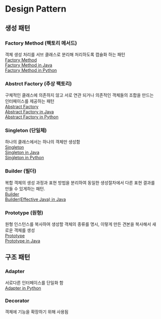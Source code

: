 # Design Pattern
## 생성 패턴
### Factory Method (팩토리 메서드)
객체 생성 처리를 서브 클래스로 분리해 처리하도록 캡슐화 하는 패턴<br/>
[Factory Method](https://github.com/mallycrip/DesignPattern/blob/master/01.%20Factory_Method.md)<br/>
[Factory Method in Java](https://github.com/mallycrip/DesignPattern/tree/master/Java/FactoryMethod/src)<br/>
[Factory Method in Python](https://github.com/mallycrip/DesignPattern/tree/master/Python/factory_method)<br/>

### Abstrct Factory (추상 팩토리)
구체적인 클래스에 의존하지 않고 서로 연관 되거나 의존적인 객체들의 조합을 만드는 인터페이스를 제공하는 패턴<br/>
[Abstract Factory](https://github.com/mallycrip/DesignPattern/blob/master/02.%20Abstract_Factory.md)<br/>
[Abstract Factory in Java](https://github.com/mallycrip/DesignPattern/tree/master/Java/AbstactFactory/src)<br/>
[Abstract Factory in Python](https://github.com/mallycrip/DesignPattern/tree/master/Python/abstract_factory)<br/>
### Singleton (단일체)
하나의 클래스에서는 하나의 객체만 생성함<br/>
[Singleton](https://github.com/mallycrip/DesignPattern/blob/master/03.%20Singleton.md)<br/>
[Singleton in Java](https://github.com/mallycrip/DesignPattern/tree/master/Java/Singleton/src)<br/>
[Singleton in Python](https://github.com/mallycrip/DesignPattern/tree/master/Python/singleton)<br/>
### Builder (빌더)
복합 객체의 생성 과정과 표현 방법을 분리하여 동일한 생성절차에서 다른 표현 결과를 만들 수 있게하는 패턴.<br/>
[Builder](https://github.com/mallycrip/DesignPattern/blob/master/04.%20Builder.md)<br/>
[Builder(Effective Java) in Java](https://github.com/mallycrip/DesignPattern/tree/master/Java/Builder/src)

### Prototype (원형)
원형 인스턴스를 복사하여 생성할 객체의 종류를 명시, 이렇게 만든 견본을 복사해서 새로운 객체를 생성<br/>
[Prototype](https://github.com/mallycrip/DesignPattern/blob/master/05.%20Prototype.md)<br/>
[Prototype in Java](https://github.com/mallycrip/DesignPattern/tree/master/Java/Prototype/src)<br/>

## 구조 패턴
### Adapter
서로다른 인터페이스를 단일화 함<br/>
[Adapter in Python](https://github.com/mallycrip/DesignPattern/tree/master/Python/adapter)

### Decorator
객체에 기능을 확장하기 위해 사용됨
